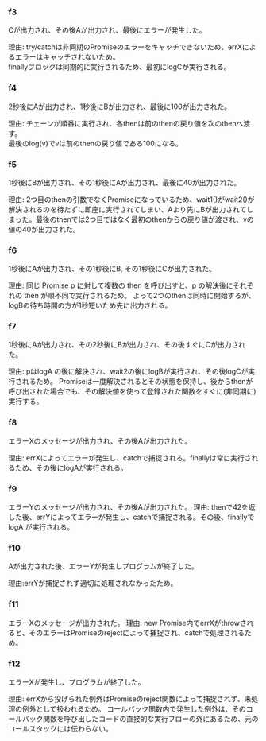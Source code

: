 ### f3

Cが出力され、その後Aが出力され、最後にエラーが発生した。

理由: try/catchは非同期のPromiseのエラーをキャッチできないため、errXによるエラーはキャッチされないため。  
finallyブロックは同期的に実行されるため、最初にlogCが実行される。

### f4

2秒後にAが出力され、1秒後にBが出力され、最後に100が出力された。

理由: チェーンが順番に実行され、各thenは前のthenの戻り値を次のthenへ渡す。  
最後のlog(v)でvは前のthenの戻り値である100になる。

### f5

1秒後にBが出力され、その1秒後にAが出力され、最後に40が出力された。

理由: 2つ目のthenの引数でなくPromiseになっているため、wait1()がwait2()が解決されるのを待たずに即座に実行されてしまい、Aより先にBが出力されてしまった。最後のthenでは2つ目ではなく最初のthenからの戻り値が渡され、vの値の40が出力された。

### f6

1秒後にAが出力され、その1秒後にB, その1秒後にCが出力された。

理由: 同じ Promise p に対して複数の then を呼び出すと、p の解決後にそれぞれの then が順不同で実行されるため。
よって2つのthenは同時に開始するが、logBの待ち時間の方が1秒短いため先に出力される。

### f7

1秒後にAが出力され、その2秒後にBが出力され、その後すぐにCが出力された。

理由: pはlogA の後に解決され、wait2の後にlogBが実行され、その後logCが実行されるため。
Promiseは一度解決されるとその状態を保持し、後からthenが呼び出された場合でも、その解決値を使って登録された関数をすぐに(非同期に)実行する。

### f8

エラーXのメッセージが出力され、その後Aが出力された。

理由: errXによってエラーが発生し、catchで捕捉される。finallyは常に実行されるため、その後にlogAが実行される。

### f9

エラーYのメッセージが出力され、その後Aが出力された。
理由: thenで42を返した後、errYによってエラーが発生し、catchで捕捉される。その後、finallyでlogA が実行される。

### f10

Aが出力された後、エラーYが発生しプログラムが終了した。

理由:errYが捕捉されず適切に処理されなかったため。

### f11

エラーXのメッセージが出力された。
理由: new Promise内でerrXがthrowされると、そのエラーはPromiseのrejectによって捕捉され、catchで処理されるため。

### f12

エラーXが発生し、プログラムが終了した。

理由: errXから投げられた例外はPromiseのreject関数によって捕捉されず、未処理の例外として扱われるため。
コールバック関数内で発生した例外は、そのコールバック関数を呼び出したコードの直接的な実行フローの外にあるため、元のコールスタックには伝わらない。
